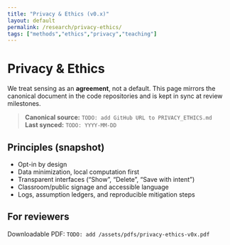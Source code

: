 ```yaml
---
title: "Privacy & Ethics (v0.x)"
layout: default
permalink: /research/privacy-ethics/
tags: ["methods","ethics","privacy","teaching"]
---
```


# Privacy & Ethics

We treat sensing as an **agreement**, not a default. This page mirrors the canonical document in the code repositories and is kept in sync at review milestones.

> **Canonical source:** `TODO: add GitHub URL to PRIVACY_ETHICS.md`  
> **Last synced:** `TODO: YYYY-MM-DD`

## Principles (snapshot)
- Opt-in by design
- Data minimization, local computation first
- Transparent interfaces (“Show”, “Delete”, “Save with intent”)
- Classroom/public signage and accessible language
- Logs, assumption ledgers, and reproducible mitigation steps

## For reviewers
Downloadable PDF: `TODO: add /assets/pdfs/privacy-ethics-v0x.pdf`
